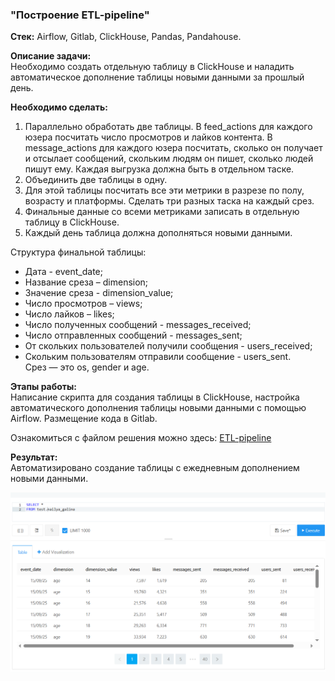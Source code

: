 ### "Построение ETL-pipeline"   

**Стек:** Airflow, Gitlab, ClickHouse, Pandas, Pandahouse.  

**Описание задачи:**   
Необходимо создать отдельную таблицу в ClickHouse и наладить автоматическое дополнение таблицы новыми данными за прошлый день.

**Необходимо сделать:**   
1. Параллельно обработать две таблицы. В feed_actions для каждого юзера посчитать число просмотров и лайков контента. В message_actions для каждого юзера посчитать, сколько он получает и отсылает сообщений, скольким людям он пишет, сколько людей пишут ему. Каждая выгрузка должна быть в отдельном таске.  
2. Объединить две таблицы в одну.  
3. Для этой таблицы посчитать все эти метрики в разрезе по полу, возрасту и платформы. Сделать три разных таска на каждый срез.  
4. Финальные данные со всеми метриками записать в отдельную таблицу в ClickHouse.  
5. Каждый день таблица должна дополняться новыми данными.  

Структура финальной таблицы:  
- Дата - event_date;  
- Название среза – dimension;  
- Значение среза - dimension_value;  
- Число просмотров – views;  
- Число лайков – likes;  
- Число полученных сообщений - messages_received;  
- Число отправленных сообщений - messages_sent;  
- От скольких пользователей получили сообщения - users_received;  
- Скольким пользователям отправили сообщение - users_sent.  
Срез — это os, gender и age.

**Этапы работы:**  
Написание скрипта для создания таблицы в ClickHouse, настройка автоматического дополнения таблицы новыми данными с помощью Airflow. Размещение кода в Gitlab.

Ознакомиться с файлом решения можно здесь: [ETL-pipeline]( https://github.com/NailyaGalina/Airflow_ETL_pipeline/blob/main/DAG_ETL.py)   

**Результат:**  
Автоматизировано создание таблицы с ежедневным дополнением новыми данными.

![скриншот](Screenshot_3.png)

